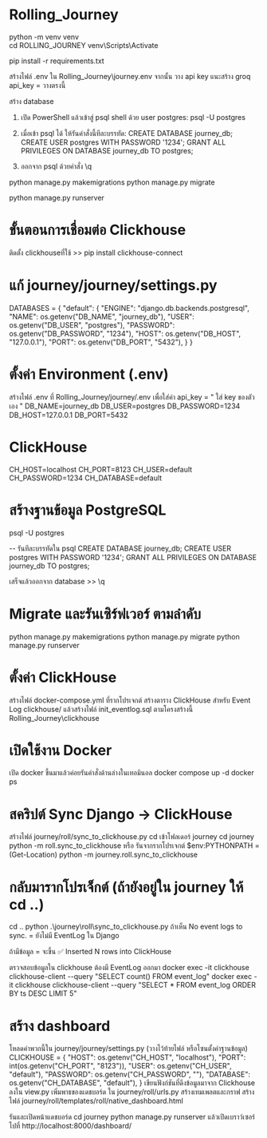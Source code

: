 # Rolling_Journey

python -m venv venv  
cd ROLLING_JOURNEY
venv\Scripts\Activate

pip install -r requirements.txt

สร้างไฟล์ .env ใน Rolling_Journey\journey\.env จากนั้น วาง api key แนะสร้าง groq
api_key = วางตรงนี้


สร้าง database 

1. เปิด PowerShell แล้วเข้าสู่ psql shell ด้วย user postgres:
psql -U postgres

2. เมื่อเข้า psql ได้ ให้รันคำสั่งนี้ทีละบรรทัด:
CREATE DATABASE journey_db;
CREATE USER postgres WITH PASSWORD '1234'; 
GRANT ALL PRIVILEGES ON DATABASE journey_db TO postgres;

3. ออกจาก psql ด้วยคำสั่ง
\q

python manage.py makemigrations
python manage.py migrate

python manage.py runserver 


# ขั้นตอนการเชื่อมต่อ Clickhouse

ติดตั้ง clickhouseที่ใช้ >> pip install clickhouse-connect

# แก้ journey/journey/settings.py
DATABASES = {
    "default": {
        "ENGINE": "django.db.backends.postgresql",
        "NAME": os.getenv("DB_NAME", "journey_db"),
        "USER": os.getenv("DB_USER", "postgres"),
        "PASSWORD": os.getenv("DB_PASSWORD", "1234"),
        "HOST": os.getenv("DB_HOST", "127.0.0.1"),
        "PORT": os.getenv("DB_PORT", "5432"),
    }
}

# ตั้งค่า Environment (.env)
สร้างไฟล์ .env ที่ Rolling_Journey/journey/.env
เพื่อใส่ค่า api_key = " ใส่ key ของตัวเอง "
DB_NAME=journey_db
DB_USER=postgres
DB_PASSWORD=1234
DB_HOST=127.0.0.1
DB_PORT=5432

# ClickHouse
CH_HOST=localhost
CH_PORT=8123
CH_USER=default
CH_PASSWORD=1234
CH_DATABASE=default

# สร้างฐานข้อมูล PostgreSQL
psql -U postgres

-- รันทีละบรรทัดใน psql
CREATE DATABASE journey_db;
CREATE USER postgres WITH PASSWORD '1234';
GRANT ALL PRIVILEGES ON DATABASE journey_db TO postgres;

เสร็จแล้วออกจาก database >> \q

# Migrate และรันเซิร์ฟเวอร์ ตามลำดับ 
python manage.py makemigrations
python manage.py migrate
python manage.py runserver

#  ตั้งค่า ClickHouse
สร้างไฟล์ docker-compose.yml ที่รากโปรเจกต์ 
สร้างตาราง ClickHouse สำหรับ Event Log
clickhouse/ แล้วสร้างไฟล์ init_eventlog.sql ตามโครงสร้างนี้ Rolling_Journey\clickhouse 

# เปิดใช้งาน Docker 
เปิด docker ขึ้นมาแล้วค่อยรันคำสั่งด้านล่างในเทอมินอล
docker compose up -d
docker ps

# สคริปต์ Sync Django → ClickHouse
สร้างไฟล์ journey/roll/sync_to_clickhouse.py
cd เข้าโฟลเดอร์ journey
cd journey
python -m roll.sync_to_clickhouse
หรือ 
รันจากรากโปรเจกต์
$env:PYTHONPATH = (Get-Location)
python -m journey.roll.sync_to_clickhouse

# กลับมารากโปรเจ็กต์ (ถ้ายังอยู่ใน journey ให้ cd ..)
cd ..
python .\journey\roll\sync_to_clickhouse.py
ถ้าเห็น No event logs to sync. = ยังไม่มี EventLog ใน Django

ถ้ามีข้อมูล = จะขึ้น ✅ Inserted N rows into ClickHouse

ตรวจสอบข้อมูลใน clickhouse ต้องมี EventLog ออกมา 
docker exec -it clickhouse clickhouse-client --query "SELECT count() FROM event_log"
docker exec -it clickhouse clickhouse-client --query "SELECT * FROM event_log ORDER BY ts DESC LIMIT 5"

# สร้าง dashboard

โหลดค่าพวกนี้ใน journey/journey/settings.py
(วางไว้ท้ายไฟล์ หรือโซนตั้งค่าฐานข้อมูล)
CLICKHOUSE = {
    "HOST": os.getenv("CH_HOST", "localhost"),
    "PORT": int(os.getenv("CH_PORT", "8123")),
    "USER": os.getenv("CH_USER", "default"),
    "PASSWORD": os.getenv("CH_PASSWORD", ""),
    "DATABASE": os.getenv("CH_DATABASE", "default"),
}
เขียนฟังก์ชันที่ดึงข้อมูลมาจาก Clickhouse ลงใน view.py
เพิ่มพาธของแดชบอร์ด ใน journey/roll/urls.py
สร้างเทมเพลตและกราฟ สร้างไฟล์ journey/roll/templates/roll/native_dashboard.html

รันและเปิดหน้าแดชบอร์ด
cd journey
python manage.py runserver 
แล้วเปิดเบราว์เซอร์ไปที่ http://localhost:8000/dashboard/




